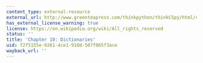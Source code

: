 ```yaml
---
content_type: external-resource
external_url: http://www.greenteapress.com/thinkpython/thinkCSpy/html/chap10.html
has_external_license_warning: true
license: https://en.wikipedia.org/wiki/All_rights_reserved
status: ''
title: 'Chapter 10: Dictionaries'
uid: f2f5155e-9261-4ce1-918d-507f065f3ace
wayback_url: ''
---
```

